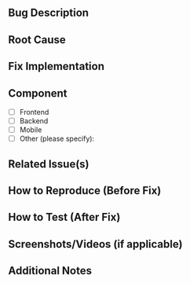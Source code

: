 ## Bug Description
<!-- Describe the bug that is being fixed -->

## Root Cause
<!-- Explain what caused the bug -->

## Fix Implementation
<!-- Describe how you fixed the bug -->

## Component
<!-- Mark the appropriate component(s) with an [x] -->
- [ ] Frontend
- [ ] Backend
- [ ] Mobile
- [ ] Other (please specify):

## Related Issue(s)
<!-- Link related issues using # syntax -->
<!-- Example: Fixes #123 -->

## How to Reproduce (Before Fix)
<!-- Steps to reproduce the bug before your fix -->

## How to Test (After Fix)
<!-- How can reviewers verify the bug is fixed -->

## Screenshots/Videos (if applicable)
<!-- Before/after screenshots or videos if relevant -->

## Additional Notes
<!-- Any other information that might be helpful for reviewers -->